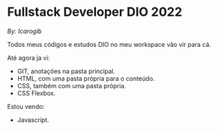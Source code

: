 # Fullstack Developer DIO 2022

_By: Icarogib_

Todos meus códigos e estudos DIO no meu workspace vão vir para cá.

Até agora ja vi: <br />

- GIT, anotações na pasta principal. <br />
- HTML, com uma pasta própria para o conteúdo. <br />
- CSS, também com uma pasta própria. <br />
- CSS Flexbox. <br />

Estou vendo:<br />

- Javascript.<br />
